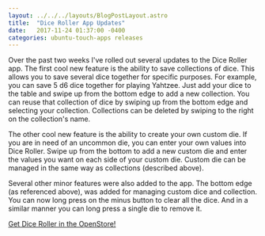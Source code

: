 ```yaml
---
layout: ../../../layouts/BlogPostLayout.astro
title:  "Dice Roller App Updates"
date:   2017-11-24 01:37:00 -0400
categories: ubuntu-touch-apps releases
---
```


Over the past two weeks I've rolled out several updates to the Dice Roller app.
The first cool new feature is the ability to save collections of dice. This allows
you to save several dice together for specific purposes. For example, you can
save 5 d6 dice together for playing Yahtzee. Just add your dice to the table
and swipe up from the bottom edge to add a new collection. You can reuse that
collection of dice by swiping up from the bottom edge and selecting your collection.
Collections can be deleted by swiping to the right on the collection's name.

The other cool new feature is the ability to create your own custom die. If you
are in need of an uncommon die, you can enter your own values into Dice Roller.
Swipe up from the bottom to add a new custom die and enter the values you want
on each side of your custom die. Custom die can be managed in the same way as
collections (described above).

Several other minor features were also added to the app. The bottom edge (as
referenced above), was added for managing custom dice and collection. You can
now long press on the minus button to clear all the dice. And in a similar manner
you can long press a single die to remove it.

[Get Dice Roller in the OpenStore!](https://open-store.io/app/dice-roller.bhdouglass)
